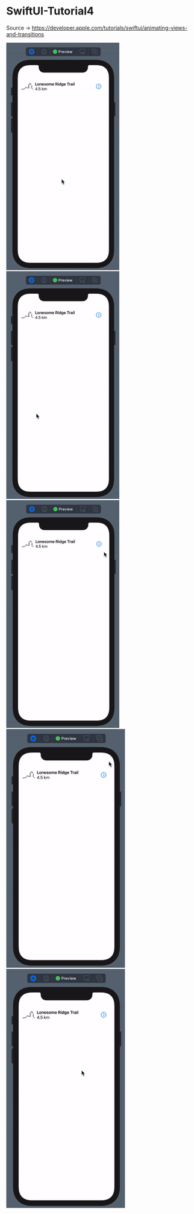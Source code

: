 # SwiftUI-Tutorial4
Source -> https://developer.apple.com/tutorials/swiftui/animating-views-and-transitions

<p float="left">
  <img src="https://github.com/harunozdemir/SwiftUI-Tutorials/blob/main/Tutorial5/Landmarks/Images/1.gif" width="300">
  <img src="https://github.com/harunozdemir/SwiftUI-Tutorials/blob/main/Tutorial5/Landmarks/Images/2.gif" width="300">
  <img src="https://github.com/harunozdemir/SwiftUI-Tutorials/blob/main/Tutorial5/Landmarks/Images/3.gif" width="300">
  <img src="https://github.com/harunozdemir/SwiftUI-Tutorials/blob/main/Tutorial5/Landmarks/Images/4.gif" width="315">
  <img src="https://github.com/harunozdemir/SwiftUI-Tutorials/blob/main/Tutorial5/Landmarks/Images/5.gif" width="315">
</p>
